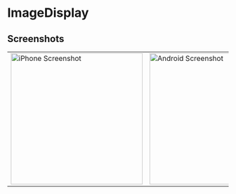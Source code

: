 # ImageDisplay

## Screenshots

<table>
  <tr>
    <td>
      <img src="https://github.com/user-attachments/assets/fc5bdda6-0738-44f0-908f-c881f0a7ea32" alt="iPhone Screenshot" width="300"/>
    </td>
    <td>
      <img src="https://github.com/user-attachments/assets/108b1937-91a1-4094-a593-f94edd37d965" alt="Android Screenshot" width="300"/>
    </td>
  </tr>
</table>


